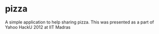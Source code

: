 pizza
=====
A simple application to help sharing pizza. This was presented as a part of Yahoo HackU 2012 at IIT Madras
